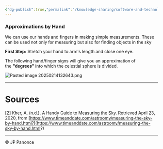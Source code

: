 ```yaml
---
{"dg-publish":true,"permalink":"/knowledge-sharing/software-and-technology/your-guide-to-stargazing-with-no-tools/","created":"2025-02-14"}
---
```




### Approximations by Hand

We can use our hands and fingers in making simple measurements. These can be used not only for measuring but also for finding objects in the sky

**First Step:** Stretch your hand to arm's length and close one eye.

The following hand/finger signs will give you an approximation of the **"degrees"** into which the celestial sphere is divided.

![Pasted image 20250214132643.png](/img/user/Pasted%20image%2020250214132643.png)


---
# Sources
[2] Kher, A. (n.d.). A Handy Guide to Measuring the Sky. Retrieved April 23, 2020, from [https://www.timeanddate.com/astroomy/measuring-the-sky-by-hand.html?](https://www.timeanddate.com/astroomy/measuring-the-sky-by-hand.html?)


---
©️ JP Panonce